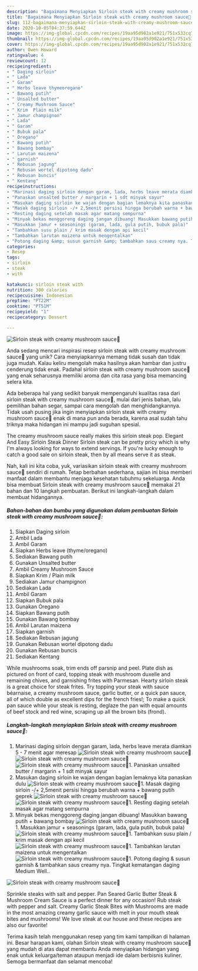```yaml
---
description: "Bagaimana Menyiapkan Sirloin steak with creamy mushroom sauce🥩 Anti Gagal"
title: "Bagaimana Menyiapkan Sirloin steak with creamy mushroom sauce🥩 Anti Gagal"
slug: 112-bagaimana-menyiapkan-sirloin-steak-with-creamy-mushroom-sauce-anti-gagal
date: 2020-10-05T04:37:59.644Z
image: https://img-global.cpcdn.com/recipes/19aa95d902a1e921/751x532cq70/sirloin-steak-with-creamy-mushroom-sauce🥩-foto-resep-utama.jpg
thumbnail: https://img-global.cpcdn.com/recipes/19aa95d902a1e921/751x532cq70/sirloin-steak-with-creamy-mushroom-sauce🥩-foto-resep-utama.jpg
cover: https://img-global.cpcdn.com/recipes/19aa95d902a1e921/751x532cq70/sirloin-steak-with-creamy-mushroom-sauce🥩-foto-resep-utama.jpg
author: Owen Howard
ratingvalue: 4
reviewcount: 12
recipeingredient:
- " Daging sirloin"
- " Lada"
- " Garam"
- " Herbs leave thymeoregano"
- " Bawang putih"
- " Unsalted butter"
- " Creamy Mushroom Sauce"
- " Krim  Plain milk"
- " Jamur champignon"
- " Lada"
- " Garam"
- " Bubuk pala"
- " Oregano"
- " Bawang putih"
- " Bawang bombay"
- " Larutan maizena"
- " garnish"
- " Rebusan jagung"
- " Rebusan wortel dipotong dadu"
- " Rebusan buncis"
- " Kentang"
recipeinstructions:
- "Marinasi daging sirloin dengan garam, lada, herbs leave merata diamkan 5 - 7 menit agar meresap"
- "Panaskan unsalted butter / margarin + 1 sdt minyak sayur"
- "Masukan daging sirloin ke wajan dengan bagian lemaknya kita panaskan dulu"
- "Masak daging sirloin -/+ 2,5menit persisi hingga berubah warna + bawang putih geprek"
- "Resting daging setelah masak agar matang sempurna"
- "Minyak bekas menggoreng daging jangan dibuang! Masukkan bawang putih + bawang bombay"
- "Masukkan jamur + seasonings (garam, lada, gula putih, bubuk pala)"
- "Tambahkan susu plain / krim masak dengan api kecil"
- "Tambahkan larutan maizena untuk mengentalkan"
- "Potong daging &amp; susun garnish &amp; tambahkan saus creamy nya. Tingkat kematangan daging Medium Well.."
categories:
- Resep
tags:
- sirloin
- steak
- with

katakunci: sirloin steak with 
nutrition: 300 calories
recipecuisine: Indonesian
preptime: "PT22M"
cooktime: "PT51M"
recipeyield: "1"
recipecategory: Dessert

---
```



![Sirloin steak with creamy mushroom sauce🥩](https://img-global.cpcdn.com/recipes/19aa95d902a1e921/751x532cq70/sirloin-steak-with-creamy-mushroom-sauce🥩-foto-resep-utama.jpg)

Anda sedang mencari inspirasi resep sirloin steak with creamy mushroom sauce🥩 yang unik? Cara menyiapkannya memang tidak susah dan tidak juga mudah. Kalau keliru mengolah maka hasilnya akan hambar dan justru cenderung tidak enak. Padahal sirloin steak with creamy mushroom sauce🥩 yang enak seharusnya memiliki aroma dan cita rasa yang bisa memancing selera kita.

Ada beberapa hal yang sedikit banyak mempengaruhi kualitas rasa dari sirloin steak with creamy mushroom sauce🥩, mulai dari jenis bahan, lalu pemilihan bahan segar, sampai cara mengolah dan menghidangkannya. Tidak usah pusing jika ingin menyiapkan sirloin steak with creamy mushroom sauce🥩 enak di mana pun anda berada, karena asal sudah tahu triknya maka hidangan ini mampu jadi suguhan spesial.

The creamy mushroom sauce really makes this sirloin steak pop. Elegant And Easy Sirloin Steak Dinner Sirloin steak can be pretty pricy which is why I&#39;m always looking for ways to extend servings. If you&#39;re lucky enough to catch a good sale on sirloin steak, then by all means serve it as steak.


Nah, kali ini kita coba, yuk, variasikan sirloin steak with creamy mushroom sauce🥩 sendiri di rumah. Tetap berbahan sederhana, sajian ini bisa memberi manfaat dalam membantu menjaga kesehatan tubuhmu sekeluarga. Anda bisa membuat Sirloin steak with creamy mushroom sauce🥩 memakai 21 bahan dan 10 langkah pembuatan. Berikut ini langkah-langkah dalam membuat hidangannya.

<!--inarticleads1-->

##### Bahan-bahan dan bumbu yang digunakan dalam pembuatan Sirloin steak with creamy mushroom sauce🥩:

1. Siapkan  Daging sirloin
1. Ambil  Lada
1. Ambil  Garam
1. Siapkan  Herbs leave (thyme/oregano)
1. Sediakan  Bawang putih
1. Gunakan  Unsalted butter
1. Ambil  Creamy Mushroom Sauce
1. Siapkan  Krim / Plain milk
1. Sediakan  Jamur champignon
1. Sediakan  Lada
1. Ambil  Garam
1. Siapkan  Bubuk pala
1. Gunakan  Oregano
1. Siapkan  Bawang putih
1. Gunakan  Bawang bombay
1. Ambil  Larutan maizena
1. Siapkan  garnish
1. Sediakan  Rebusan jagung
1. Gunakan  Rebusan wortel dipotong dadu
1. Gunakan  Rebusan buncis
1. Sediakan  Kentang


While mushrooms soak, trim ends off parsnip and peel. Plate dish as pictured on front of card, topping steak with mushroom duxelle and remaining chives, and garnishing frites with Parmesan. Hearty sirloin steak is a great choice for steak frites. Try topping your steak with sauce béarnaise, a creamy mushroom sauce, garlic butter, or a quick pan sauce, all of which double as excellent dips for the french fries!; To make a quick pan sauce while your steak is resting, deglaze the pan with equal amounts of beef stock and red wine, scraping up all the brown bits (frond). 

<!--inarticleads2-->

##### Langkah-langkah menyiapkan Sirloin steak with creamy mushroom sauce🥩:

1. Marinasi daging sirloin dengan garam, lada, herbs leave merata diamkan 5 - 7 menit agar meresap
<img src="//assets-global.cpcdn.com/assets/icons/button_play-2c75c40dde080a61004c1f40b05d8f140eaff45d7e9e6481dc71c63d2e7c4909.png" alt="Sirloin steak with creamy mushroom sauce🥩"><img src="//assets-global.cpcdn.com/assets/icons/button_play-2c75c40dde080a61004c1f40b05d8f140eaff45d7e9e6481dc71c63d2e7c4909.png" alt="Sirloin steak with creamy mushroom sauce🥩"><img src="//assets-global.cpcdn.com/assets/icons/button_play-2c75c40dde080a61004c1f40b05d8f140eaff45d7e9e6481dc71c63d2e7c4909.png" alt="Sirloin steak with creamy mushroom sauce🥩">1. Panaskan unsalted butter / margarin + 1 sdt minyak sayur
1. Masukan daging sirloin ke wajan dengan bagian lemaknya kita panaskan dulu
<img src="//assets-global.cpcdn.com/assets/icons/button_play-2c75c40dde080a61004c1f40b05d8f140eaff45d7e9e6481dc71c63d2e7c4909.png" alt="Sirloin steak with creamy mushroom sauce🥩">1. Masak daging sirloin -/+ 2,5menit persisi hingga berubah warna + bawang putih geprek
<img src="//assets-global.cpcdn.com/assets/icons/button_play-2c75c40dde080a61004c1f40b05d8f140eaff45d7e9e6481dc71c63d2e7c4909.png" alt="Sirloin steak with creamy mushroom sauce🥩"><img src="//assets-global.cpcdn.com/assets/icons/button_play-2c75c40dde080a61004c1f40b05d8f140eaff45d7e9e6481dc71c63d2e7c4909.png" alt="Sirloin steak with creamy mushroom sauce🥩">1. Resting daging setelah masak agar matang sempurna
1. Minyak bekas menggoreng daging jangan dibuang! Masukkan bawang putih + bawang bombay
<img src="//assets-global.cpcdn.com/assets/icons/button_play-2c75c40dde080a61004c1f40b05d8f140eaff45d7e9e6481dc71c63d2e7c4909.png" alt="Sirloin steak with creamy mushroom sauce🥩">1. Masukkan jamur + seasonings (garam, lada, gula putih, bubuk pala)
<img src="//assets-global.cpcdn.com/assets/icons/button_play-2c75c40dde080a61004c1f40b05d8f140eaff45d7e9e6481dc71c63d2e7c4909.png" alt="Sirloin steak with creamy mushroom sauce🥩">1. Tambahkan susu plain / krim masak dengan api kecil
<img src="//assets-global.cpcdn.com/assets/icons/button_play-2c75c40dde080a61004c1f40b05d8f140eaff45d7e9e6481dc71c63d2e7c4909.png" alt="Sirloin steak with creamy mushroom sauce🥩">1. Tambahkan larutan maizena untuk mengentalkan
<img src="//assets-global.cpcdn.com/assets/icons/button_play-2c75c40dde080a61004c1f40b05d8f140eaff45d7e9e6481dc71c63d2e7c4909.png" alt="Sirloin steak with creamy mushroom sauce🥩">1. Potong daging &amp; susun garnish &amp; tambahkan saus creamy nya. Tingkat kematangan daging Medium Well..
<img src="//assets-global.cpcdn.com/assets/icons/button_play-2c75c40dde080a61004c1f40b05d8f140eaff45d7e9e6481dc71c63d2e7c4909.png" alt="Sirloin steak with creamy mushroom sauce🥩">

Sprinkle steaks with salt and pepper. Pan Seared Garlic Butter Steak &amp; Mushroom Cream Sauce is a perfect dinner for any occasion! Rub steak with pepper and salt. Creamy Garlic Steak Bites with Mushrooms are made in the most amazing creamy garlic sauce with melt in your mouth steak bites and mushrooms! We love steak at our house and these recipes are also our favorite! 

Terima kasih telah menggunakan resep yang tim kami tampilkan di halaman ini. Besar harapan kami, olahan Sirloin steak with creamy mushroom sauce🥩 yang mudah di atas dapat membantu Anda menyiapkan hidangan yang enak untuk keluarga/teman ataupun menjadi ide dalam berbisnis kuliner. Semoga bermanfaat dan selamat mencoba!
